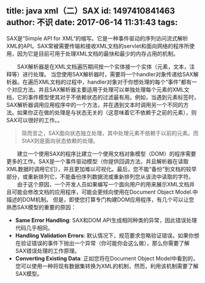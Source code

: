 title: java xml（二）SAX
id: 1497410841463
author: 不识
date: 2017-06-14 11:31:43
tags:
---
SAX是“Simple API for XML“的缩写。它是一种事件驱动的序列访问流式解析XML的API。SAX常被需要传输和接收XML文档的servlet和面向网络的程序所使用，因为它是目前可用于处理XML文档的最快和最少的内存占用的机制。
<!-- more -->
　　SAX解析器是在XML文档遍历期间按一个实体接一个实体（元素，文本，注释等）进行处理。 当您使用SAX解析器时，需要将一个handler对象传递给SAX解析器。在遍历XML文档的过程中，handler对象对于你想处理的每个“事件”都有一个对应方法。并且SAX解析器主要适用于处理可以单独处理每个元素的XML文档，它的事件模型使其对于不依赖状态的过滤最有用。例如，当遇到元素标签时，SAX解析器调用应用程序中的一个方法，并在遇到文本时调用另一个不同的方法。如果你正在做的处理是与状态无关的（这意味着它不依赖于之前的元素），则SAX可以很好的工作。。 
> 简而言之，SAX面向状态独立处理，其中处理元素不依赖于以前的元素。而StAX则是面向状态依赖的处理。

　　建立一个使用SAX的程序比建立一个使用文档对象模型（DOM）的程序需要更多的工作。SAX是一个事件驱动模型（你提供回调方法，并且解析器在读取XML数据时调用它们），并且更加难以可视化。最后，您不能“备份”到文档的较早部分，或重新排列它，不能备份序列数据流或重新排列您从该流中读取的字符。
　　由于这个原因，一个开发人员如果编写一个面向用户的用来展示XML文档并且可能会修改文档的应用程序，可能会更倾向使用在Document Object Model.中描述的DOM机制。
但是，即使您打算专门构建DOM应用程序，有几个可以让您熟悉SAX模型的重要的原因：
- **Same Error Handling**: SAX和DOM API生成相同种类的异常，因此错误处理代码几乎相同。
- **Handling Validation Errors**: 默认情况下，规范要求忽略验证错误。如果你想在验证错误的事件下抛出一个异常（你可能你会这么做），那么你需要了解SAX错误处理的工作原理。
- **Converting Existing Data**: 正如您将在Document Object Model中看到的，您可以使用一种将现有数据集转换为XML的机制，然而，利用该机制需要了解SAX模型。